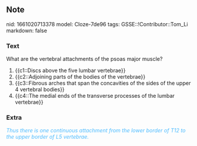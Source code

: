 ## Note
nid: 1661020713378
model: Cloze-7de96
tags: GSSE::!Contributor::Tom_Li
markdown: false

### Text
What are the vertebral attachments of the psoas major muscle?

1) {{c1::Discs above the five lumbar vertebrae}}
2) {{c2::Adjoining parts of the bodies of the vertebrae}}
3) {{c3::Fibrous arches that span the concavities of the sides of the upper 4 vertebral bodies}}
4) {{c4::The medial ends of the transverse processes of the lumbar vertebrae}}

### Extra
<div>
  <i><font color="#4FBCFF">Thus there is one continuous attachment
  from the lower border of T12 to the upper border of L5
  vertebrae.</font></i>
</div>

